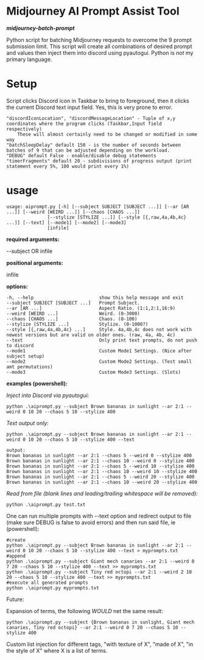 # Midjourney AI Prompt Assist Tool
_**midjourney-batch-prompt**_

Python script for batching Midjourney requests to overcome the 9 prompt submission limit.  This script will
create all combinations of desired prompt and values then inject them into discord using pyautogui.  Python is _not_
my primary language.

# Setup

Script clicks Discord icon in Taskbar to bring to foreground, then it clicks the current Discord text input field.  Yes, this is very prone to error.

    "discordIconLocation", "discordMessageLocation" - Tuple of x,y coordinates where the program clicks (Taskbar,Input field respectively)
        These will almost certainly need to be changed or modified in some way
    "batchSleepDelay" default 150 - is the number of seconds between batches of 9 that can be adjusted depending on the workload.
    "DEBUG" default False - enable/disable debug statements
    "timerFragments" default 20 - subdivisions of progress output (print statement every 5%, 100 would print every 1%)

# usage
    usage: aiprompt.py [-h] [--subject SUBJECT [SUBJECT ...]] [--ar [AR ...]] [--weird [WEIRD ...]] [--chaos [CHAOS ...]]
                   [--stylize [STYLIZE ...]] [--style [{,raw,4a,4b,4c} ...]] [--text] [--mode1] [--mode2] [--mode3]
                   [infile]

**required arguments:**
  
  --subject OR infile

**positional arguments:**
  
  infile

**options:**
  
    -h, --help                        show this help message and exit
    --subject SUBJECT [SUBJECT ...]   Prompt Subject.
    --ar [AR ...]                     Aspect Ratio. (1:1,2:1,16:9)
    --weird [WEIRD ...]               Weird. (0-3000)
    --chaos [CHAOS ...]               Chaos. (0-100)
    --stylize [STYLIZE ...]           Stylize. (0-1000?)
    --style [{,raw,4a,4b,4c} ...]     Style. 4a,4b,4c does not work with newest versions but are valid on older ones. (raw, 4a, 4b, 4c)
    --text                            Only print text prompts, do not push to discord
    --mode1                           Custom Mode1 Settings. (Nice after subject setup)
    --mode2                           Custom Mode2 Settings. (Test small amt permutations)
    --mode3                           Custom Mode3 Settings. (Slots)

  **examples (powershell):**
  
  _Inject into Discord via pyautogui:_
  
    python .\aiprompt.py --subject Brown bananas in sunlight --ar 2:1 --weird 0 10 20 --chaos 5 10 --stylize 400
  
  _Text output only:_
  
    python .\aiprompt.py --subject Brown bananas in sunlight --ar 2:1 --weird 0 10 20 --chaos 5 10 --stylize 400 --text

    output:
    Brown bananas in sunlight --ar 2:1 --chaos 5 --weird 0 --stylize 400
    Brown bananas in sunlight --ar 2:1 --chaos 10 --weird 0 --stylize 400
    Brown bananas in sunlight --ar 2:1 --chaos 5 --weird 10 --stylize 400
    Brown bananas in sunlight --ar 2:1 --chaos 10 --weird 10 --stylize 400
    Brown bananas in sunlight --ar 2:1 --chaos 5 --weird 20 --stylize 400
    Brown bananas in sunlight --ar 2:1 --chaos 10 --weird 20 --stylize 400

  _Read from file (blank lines and leading/trailing whitespace will be removed):_

    python .\aiprompt.py test.txt
  
  One can run multiple prompts with --text option and redirect output to file (make sure DEBUG is false to avoid errors) and then run
  said file, ie (powershell):

    #create
    python .\aiprompt.py --subject Brown bananas in sunlight --ar 2:1 --weird 0 10 20 --chaos 5 10 --stylize 400 --text > myprompts.txt
    #append
    python .\aiprompt.py --subject Giant mech canaries --ar 2:1 --weird 0 7 20 --chaos 5 10 --stylize 400 --text >> myprompts.txt
    python .\aiprompt.py --subject Tiny red octopi --ar 2:1 --weird 2 10 20 --chaos 5 10 --stylize 400 --text >> myprompts.txt
    #execute all generated prompts
    python .\aiprompt.py myprompts.txt

  Future:

  Expansion of terms, the following _WOULD_ net the same result:

    python .\aiprompt.py --subject {Brown bananas in sunlight, Giant mech canaries, Tiny red octopi} --ar 2:1 --weird 0 7 20 --chaos 5 10 --stylize 400

  Custom list injection for different tags, "with texture of X", "made of X", "in the style of X" where X is a list of terms.
  
  
